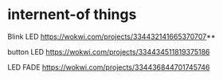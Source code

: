 # internent-of things
Blink LED
https://wokwi.com/projects/334432141665370707**

button LED
https://wokwi.com/projects/334434511819375186

LED FADE
https://wokwi.com/projects/334436844701745746
